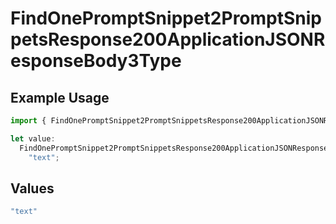 # FindOnePromptSnippet2PromptSnippetsResponse200ApplicationJSONResponseBody3Type

## Example Usage

```typescript
import { FindOnePromptSnippet2PromptSnippetsResponse200ApplicationJSONResponseBody3Type } from "orq-poc-typescript-multi-env-version/models/operations";

let value:
  FindOnePromptSnippet2PromptSnippetsResponse200ApplicationJSONResponseBody3Type =
    "text";
```

## Values

```typescript
"text"
```